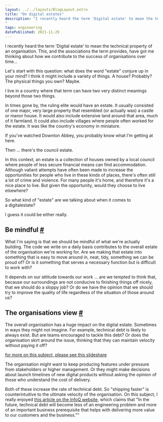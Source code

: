 ```yaml
---
layout: ../../layouts/BlogLayout.astro
title: "On digital estates"
description: "I recently heard the term 'Digital estate' to mean the technical property of an organisation. This, and the associations the term provides, have got me thinking about how we contribute to the success of organisations over time...
"
tags: engineering
datePublished: 2021-11-29
---
```

I recently heard the term 'Digital estate' to mean the technical property of an organisation. This, and the associations the term provides, have got me thinking about how we contribute to the success of organisations over time...

Let's start with this question: what does the word "estate" conjure up in your mind? I think it might include a variety of things. A house? Probably? The physical things you own? Maybe.

I live in a country where that term can have two very distinct meanings beyond those two things.

In times gone by, the ruling elite would have an estate. It usually consisted of one major, very large property that resembled (or actually was) a castle or manor house. It would also include extensive land around that area, much of it farmland. It could also include villages where people often worked for the estate. It was like the country's economy in miniature.

If you've watched Downton Abbey, you probably know what I'm getting at here.

Then ... there's the council estate.

In this context, an estate is a collection of houses owned by a local council where people of less secure financial means can find accommodation. Although valiant attempts have often been made to increase the opportunities for people who live in these kinds of places, there's often still a lot of crime and violence. For many people it's home, and therefore it's a nice place to live. But given the opportunity, would they choose to live elsewhere?

So what kind of "estate" are we talking about when it comes to a digitalestate?

I guess it could be either really.

## Be mindful [#](https://deliciousreverie.co.uk/posts/on-digital-estates/#be-mindful)

What I'm saying is that we should be mindful of what we're actually building. The code we write on a daily basis contributes to the overall estate of the organisation we're working for. Are we making that estate into something that is easy to move around in, neat, tidy, something we can be proud of? Or is it something that serves a necessary function but is difficult to work with?

It depends on our attitude towards our work ... are we tempted to think that, because our surroundings are not conducive to finishing things off nicely, that we should do a sloppy job? Or do we have the opinion that we should try to improve the quality of life regardless of the situation of those around us?

## The organisations view [#](https://deliciousreverie.co.uk/posts/on-digital-estates/#the-organisations-view)

The overall organisation has a huge impact on the digital estate. Sometimes in ways they might not imagine. For example, technical debt is likely to always exist. But are teams encouraged to tackle this debt? Or does the organisation skirt around the issue, thinking that they can maintain velocity without paying it off?

[for more on this subject, please see this slideshare](https://www.slideshare.net/AgileVelocity1/technical-debt-sources-and-impacts-57655575)

The organisation might want to keep producing features under pressure from stakeholders or higher management. Or they might make decisions about launch timelines of new digital products without asking the opinion of those who understand the cost of delivery.

Both of these increase the rate of technical debt. So "shipping faster" is counterintuitive to the ultimate velocity of the organisation. On this subject, I really enjoyed [this article on the InfoQ website](https://www.infoq.com/articles/reduce-technical-debt/), which claims that "In the future, technical debt will become less of an engineering problem and more of an important business prerequisite that helps with delivering more value to our customers and the business.""